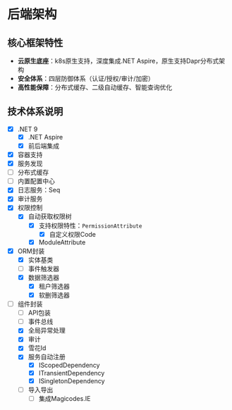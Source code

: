 # 后端架构

## 核心框架特性

- **云原生底座**：k8s原生支持，深度集成.NET Aspire，原生支持Dapr分布式架构
- **安全体系**：四层防御体系（认证/授权/审计/加密）
- **高性能保障**：分布式缓存、二级自动缓存、智能查询优化

## 技术体系说明

- [x] .NET 9
  - [x] .NET Aspire
  - [x] 前后端集成
- [x] 容器支持
- [x] 服务发现
- [ ] 分布式缓存
- [ ] 内置配置中心
- [x] 日志服务：Seq
- [x] 审计服务
- [x] 权限控制
  - [x] 自动获取权限树
    - [x] 支持权限特性：`PermissionAttribute`
      - [x] 自定义权限Code
    - [x] ModuleAttribute
- [x] ORM封装
  - [x] 实体基类
  - [ ] 事件触发器
  - [x] 数据筛选器
    - [x] 租户筛选器
    - [x] 软删筛选器
- [ ] 组件封装
  - [ ] API包装
  - [ ] 事件总线
  - [x] 全局异常处理
  - [x] 审计
  - [x] 雪花Id
  - [x] 服务自动注册
    - [x] IScopedDependency
    - [x] ITransientDependency
    - [x] ISingletonDependency
  - [ ] 导入导出
    - [ ] 集成Magicodes.IE